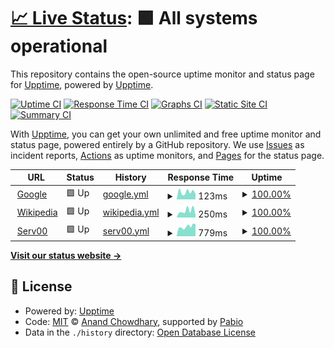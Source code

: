 # [📈 Live Status](https://demo.upptime.js.org): <!--live status--> **🟩 All systems operational**

This repository contains the open-source uptime monitor and status page for [Upptime](https://upptime.js.org), powered by [Upptime](https://github.com/upptime/upptime).

[![Uptime CI](https://github.com/TommyShing/upptime/workflows/Uptime%20CI/badge.svg)](https://github.com/TommyShing/upptime/actions?query=workflow%3A%22Uptime+CI%22)
[![Response Time CI](https://github.com/TommyShing/upptime/workflows/Response%20Time%20CI/badge.svg)](https://github.com/TommyShing/upptime/actions?query=workflow%3A%22Response+Time+CI%22)
[![Graphs CI](https://github.com/TommyShing/upptime/workflows/Graphs%20CI/badge.svg)](https://github.com/TommyShing/upptime/actions?query=workflow%3A%22Graphs+CI%22)
[![Static Site CI](https://github.com/TommyShing/upptime/workflows/Static%20Site%20CI/badge.svg)](https://github.com/TommyShing/upptime/actions?query=workflow%3A%22Static+Site+CI%22)
[![Summary CI](https://github.com/TommyShing/upptime/workflows/Summary%20CI/badge.svg)](https://github.com/TommyShing/upptime/actions?query=workflow%3A%22Summary+CI%22)

With [Upptime](https://upptime.js.org), you can get your own unlimited and free uptime monitor and status page, powered entirely by a GitHub repository. We use [Issues](https://github.com/upptime/upptime/issues) as incident reports, [Actions](https://github.com/TommyShing/upptime/actions) as uptime monitors, and [Pages](https://demo.upptime.js.org) for the status page.

<!--start: status pages-->
<!-- This summary is generated by Upptime (https://github.com/upptime/upptime) -->
<!-- Do not edit this manually, your changes will be overwritten -->
<!-- prettier-ignore -->
| URL | Status | History | Response Time | Uptime |
| --- | ------ | ------- | ------------- | ------ |
| <img alt="" src="https://icons.duckduckgo.com/ip3/www.google.com.ico" height="13"> [Google](https://www.google.com) | 🟩 Up | [google.yml](https://github.com/TommyShing/upptime/commits/HEAD/history/google.yml) | <details><summary><img alt="Response time graph" src="./graphs/google/response-time-week.png" height="20"> 123ms</summary><br><a href="https://upptime.legotrain.eu.org/history/google"><img alt="Response time 106" src="https://img.shields.io/endpoint?url=https%3A%2F%2Fraw.githubusercontent.com%2FTommyShing%2Fupptime%2FHEAD%2Fapi%2Fgoogle%2Fresponse-time.json"></a><br><a href="https://upptime.legotrain.eu.org/history/google"><img alt="24-hour response time 83" src="https://img.shields.io/endpoint?url=https%3A%2F%2Fraw.githubusercontent.com%2FTommyShing%2Fupptime%2FHEAD%2Fapi%2Fgoogle%2Fresponse-time-day.json"></a><br><a href="https://upptime.legotrain.eu.org/history/google"><img alt="7-day response time 123" src="https://img.shields.io/endpoint?url=https%3A%2F%2Fraw.githubusercontent.com%2FTommyShing%2Fupptime%2FHEAD%2Fapi%2Fgoogle%2Fresponse-time-week.json"></a><br><a href="https://upptime.legotrain.eu.org/history/google"><img alt="30-day response time 106" src="https://img.shields.io/endpoint?url=https%3A%2F%2Fraw.githubusercontent.com%2FTommyShing%2Fupptime%2FHEAD%2Fapi%2Fgoogle%2Fresponse-time-month.json"></a><br><a href="https://upptime.legotrain.eu.org/history/google"><img alt="1-year response time 106" src="https://img.shields.io/endpoint?url=https%3A%2F%2Fraw.githubusercontent.com%2FTommyShing%2Fupptime%2FHEAD%2Fapi%2Fgoogle%2Fresponse-time-year.json"></a></details> | <details><summary><a href="https://upptime.legotrain.eu.org/history/google">100.00%</a></summary><a href="https://upptime.legotrain.eu.org/history/google"><img alt="All-time uptime 100.00%" src="https://img.shields.io/endpoint?url=https%3A%2F%2Fraw.githubusercontent.com%2FTommyShing%2Fupptime%2FHEAD%2Fapi%2Fgoogle%2Fuptime.json"></a><br><a href="https://upptime.legotrain.eu.org/history/google"><img alt="24-hour uptime 100.00%" src="https://img.shields.io/endpoint?url=https%3A%2F%2Fraw.githubusercontent.com%2FTommyShing%2Fupptime%2FHEAD%2Fapi%2Fgoogle%2Fuptime-day.json"></a><br><a href="https://upptime.legotrain.eu.org/history/google"><img alt="7-day uptime 100.00%" src="https://img.shields.io/endpoint?url=https%3A%2F%2Fraw.githubusercontent.com%2FTommyShing%2Fupptime%2FHEAD%2Fapi%2Fgoogle%2Fuptime-week.json"></a><br><a href="https://upptime.legotrain.eu.org/history/google"><img alt="30-day uptime 100.00%" src="https://img.shields.io/endpoint?url=https%3A%2F%2Fraw.githubusercontent.com%2FTommyShing%2Fupptime%2FHEAD%2Fapi%2Fgoogle%2Fuptime-month.json"></a><br><a href="https://upptime.legotrain.eu.org/history/google"><img alt="1-year uptime 100.00%" src="https://img.shields.io/endpoint?url=https%3A%2F%2Fraw.githubusercontent.com%2FTommyShing%2Fupptime%2FHEAD%2Fapi%2Fgoogle%2Fuptime-year.json"></a></details>
| <img alt="" src="https://icons.duckduckgo.com/ip3/en.wikipedia.org.ico" height="13"> [Wikipedia](https://en.wikipedia.org) | 🟩 Up | [wikipedia.yml](https://github.com/TommyShing/upptime/commits/HEAD/history/wikipedia.yml) | <details><summary><img alt="Response time graph" src="./graphs/wikipedia/response-time-week.png" height="20"> 250ms</summary><br><a href="https://upptime.legotrain.eu.org/history/wikipedia"><img alt="Response time 279" src="https://img.shields.io/endpoint?url=https%3A%2F%2Fraw.githubusercontent.com%2FTommyShing%2Fupptime%2FHEAD%2Fapi%2Fwikipedia%2Fresponse-time.json"></a><br><a href="https://upptime.legotrain.eu.org/history/wikipedia"><img alt="24-hour response time 196" src="https://img.shields.io/endpoint?url=https%3A%2F%2Fraw.githubusercontent.com%2FTommyShing%2Fupptime%2FHEAD%2Fapi%2Fwikipedia%2Fresponse-time-day.json"></a><br><a href="https://upptime.legotrain.eu.org/history/wikipedia"><img alt="7-day response time 250" src="https://img.shields.io/endpoint?url=https%3A%2F%2Fraw.githubusercontent.com%2FTommyShing%2Fupptime%2FHEAD%2Fapi%2Fwikipedia%2Fresponse-time-week.json"></a><br><a href="https://upptime.legotrain.eu.org/history/wikipedia"><img alt="30-day response time 279" src="https://img.shields.io/endpoint?url=https%3A%2F%2Fraw.githubusercontent.com%2FTommyShing%2Fupptime%2FHEAD%2Fapi%2Fwikipedia%2Fresponse-time-month.json"></a><br><a href="https://upptime.legotrain.eu.org/history/wikipedia"><img alt="1-year response time 279" src="https://img.shields.io/endpoint?url=https%3A%2F%2Fraw.githubusercontent.com%2FTommyShing%2Fupptime%2FHEAD%2Fapi%2Fwikipedia%2Fresponse-time-year.json"></a></details> | <details><summary><a href="https://upptime.legotrain.eu.org/history/wikipedia">100.00%</a></summary><a href="https://upptime.legotrain.eu.org/history/wikipedia"><img alt="All-time uptime 100.00%" src="https://img.shields.io/endpoint?url=https%3A%2F%2Fraw.githubusercontent.com%2FTommyShing%2Fupptime%2FHEAD%2Fapi%2Fwikipedia%2Fuptime.json"></a><br><a href="https://upptime.legotrain.eu.org/history/wikipedia"><img alt="24-hour uptime 100.00%" src="https://img.shields.io/endpoint?url=https%3A%2F%2Fraw.githubusercontent.com%2FTommyShing%2Fupptime%2FHEAD%2Fapi%2Fwikipedia%2Fuptime-day.json"></a><br><a href="https://upptime.legotrain.eu.org/history/wikipedia"><img alt="7-day uptime 100.00%" src="https://img.shields.io/endpoint?url=https%3A%2F%2Fraw.githubusercontent.com%2FTommyShing%2Fupptime%2FHEAD%2Fapi%2Fwikipedia%2Fuptime-week.json"></a><br><a href="https://upptime.legotrain.eu.org/history/wikipedia"><img alt="30-day uptime 100.00%" src="https://img.shields.io/endpoint?url=https%3A%2F%2Fraw.githubusercontent.com%2FTommyShing%2Fupptime%2FHEAD%2Fapi%2Fwikipedia%2Fuptime-month.json"></a><br><a href="https://upptime.legotrain.eu.org/history/wikipedia"><img alt="1-year uptime 100.00%" src="https://img.shields.io/endpoint?url=https%3A%2F%2Fraw.githubusercontent.com%2FTommyShing%2Fupptime%2FHEAD%2Fapi%2Fwikipedia%2Fuptime-year.json"></a></details>
| <img alt="" src="https://icons.duckduckgo.com/ip3/tommyshing.serv00.net.ico" height="13"> [Serv00](https://tommyshing.serv00.net) | 🟩 Up | [serv00.yml](https://github.com/TommyShing/upptime/commits/HEAD/history/serv00.yml) | <details><summary><img alt="Response time graph" src="./graphs/serv00/response-time-week.png" height="20"> 779ms</summary><br><a href="https://upptime.legotrain.eu.org/history/serv00"><img alt="Response time 701" src="https://img.shields.io/endpoint?url=https%3A%2F%2Fraw.githubusercontent.com%2FTommyShing%2Fupptime%2FHEAD%2Fapi%2Fserv00%2Fresponse-time.json"></a><br><a href="https://upptime.legotrain.eu.org/history/serv00"><img alt="24-hour response time 724" src="https://img.shields.io/endpoint?url=https%3A%2F%2Fraw.githubusercontent.com%2FTommyShing%2Fupptime%2FHEAD%2Fapi%2Fserv00%2Fresponse-time-day.json"></a><br><a href="https://upptime.legotrain.eu.org/history/serv00"><img alt="7-day response time 779" src="https://img.shields.io/endpoint?url=https%3A%2F%2Fraw.githubusercontent.com%2FTommyShing%2Fupptime%2FHEAD%2Fapi%2Fserv00%2Fresponse-time-week.json"></a><br><a href="https://upptime.legotrain.eu.org/history/serv00"><img alt="30-day response time 701" src="https://img.shields.io/endpoint?url=https%3A%2F%2Fraw.githubusercontent.com%2FTommyShing%2Fupptime%2FHEAD%2Fapi%2Fserv00%2Fresponse-time-month.json"></a><br><a href="https://upptime.legotrain.eu.org/history/serv00"><img alt="1-year response time 701" src="https://img.shields.io/endpoint?url=https%3A%2F%2Fraw.githubusercontent.com%2FTommyShing%2Fupptime%2FHEAD%2Fapi%2Fserv00%2Fresponse-time-year.json"></a></details> | <details><summary><a href="https://upptime.legotrain.eu.org/history/serv00">100.00%</a></summary><a href="https://upptime.legotrain.eu.org/history/serv00"><img alt="All-time uptime 100.00%" src="https://img.shields.io/endpoint?url=https%3A%2F%2Fraw.githubusercontent.com%2FTommyShing%2Fupptime%2FHEAD%2Fapi%2Fserv00%2Fuptime.json"></a><br><a href="https://upptime.legotrain.eu.org/history/serv00"><img alt="24-hour uptime 100.00%" src="https://img.shields.io/endpoint?url=https%3A%2F%2Fraw.githubusercontent.com%2FTommyShing%2Fupptime%2FHEAD%2Fapi%2Fserv00%2Fuptime-day.json"></a><br><a href="https://upptime.legotrain.eu.org/history/serv00"><img alt="7-day uptime 100.00%" src="https://img.shields.io/endpoint?url=https%3A%2F%2Fraw.githubusercontent.com%2FTommyShing%2Fupptime%2FHEAD%2Fapi%2Fserv00%2Fuptime-week.json"></a><br><a href="https://upptime.legotrain.eu.org/history/serv00"><img alt="30-day uptime 100.00%" src="https://img.shields.io/endpoint?url=https%3A%2F%2Fraw.githubusercontent.com%2FTommyShing%2Fupptime%2FHEAD%2Fapi%2Fserv00%2Fuptime-month.json"></a><br><a href="https://upptime.legotrain.eu.org/history/serv00"><img alt="1-year uptime 100.00%" src="https://img.shields.io/endpoint?url=https%3A%2F%2Fraw.githubusercontent.com%2FTommyShing%2Fupptime%2FHEAD%2Fapi%2Fserv00%2Fuptime-year.json"></a></details>

<!--end: status pages-->

[**Visit our status website →**](https://demo.upptime.js.org)

## 📄 License

- Powered by: [Upptime](https://github.com/upptime/upptime)
- Code: [MIT](./LICENSE) © [Anand Chowdhary](https://anandchowdhary.com), supported by [Pabio](https://pabio.com)
- Data in the `./history` directory: [Open Database License](https://opendatacommons.org/licenses/odbl/1-0/)
